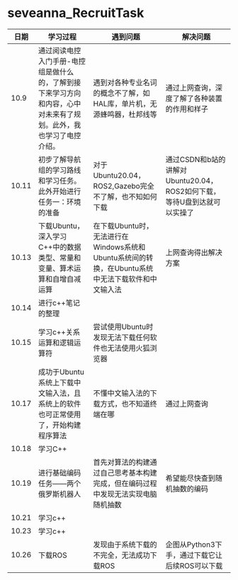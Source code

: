 # seveanna_RecruitTask
|日期|学习过程|遇到问题|解决问题|
|---|---|---|---|
|10.9|通过阅读电控入门手册-电控组是做什么的，了解到接下来学习方向和内容，心中对未来有了规划。此外，我也学习了电控介绍。|遇到对各种专业名词的概念不了解，如HAL库，单片机，无源蜂鸣器，杜邦线等|通过上网查询，深度了解了各种装置的作用和样子|
|10.11|初步了解导航组的学习路线和学习任务。此外开始进行任务一：环境的准备|对于Ubuntu20.04，ROS2,Gazebo完全不了解，也不知如何下载|通过CSDN和b站的讲解对Ubuntu20.04，ROS2如何下载，等待U盘到达就可以实操了|
|10.13|下载Ubuntu，深入学习C++中的数据类型、常量和变量、算术运算和自增自减运算|在下载Ubuntu时，无法进行在Windows系统和Ubuntu系统间的转换，在Ubuntu系统中无法下载软件和中文输入法|上网查询得出解决方案|
|10.14|进行c++笔记的整理|
|10.15|学习c++关系运算和逻辑运算符|尝试使用Ubuntu时发现无法下载任何软件也无法使用火狐浏览器|
|10.17|成功于Ubuntu系统上下载中文输入法，且系统上的软件也可正常使用了，开始构建程序算法|不懂中文输入法的下载方式，也不知道终端在哪|通过上网查询|
|10.18|学习C++|
|10.19|进行基础编码任务——两个俄罗斯机器人|首先对算法的构建通过自己思考基本构建完成，但在编码过程中发现无法实现电脑随机抽数|希望能尽快查到随机抽数的编码|
|10.21|学习c++|
|10.23|学习c++|
|10.26|下载ROS|发现由于系统下载的不完全，无法成功下载ROS|企图从Python3下手，通过下载它让后续ROS可以下载|
